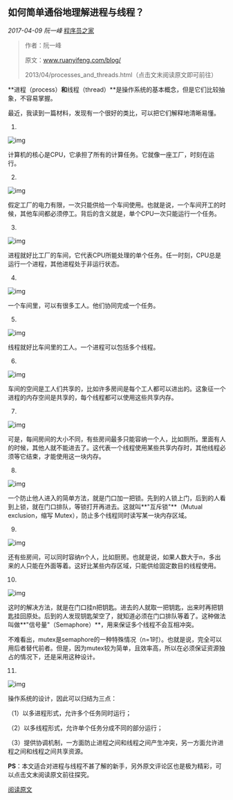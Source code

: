 ## 如何简单通俗地理解进程与线程？

*2017-04-09* *阮一峰* [程序员之家](##)

> 作者：阮一峰
>
> 原文：www.ruanyifeng.com/blog/
>
> 2013/04/processes_and_threads.html（点击文末阅读原文即可前往） 

**进程（process）**和**线程（thread）**是操作系统的基本概念，但是它们比较抽象，不容易掌握。

最近，我读到一篇材料，发现有一个很好的类比，可以把它们解释地清晰易懂。

1.

![img](image-201708281546/0.jpg)

计算机的核心是CPU，它承担了所有的计算任务。它就像一座工厂，时刻在运行。

2.

![img](image-201708281546/0_2.png)

假定工厂的电力有限，一次只能供给一个车间使用。也就是说，一个车间开工的时候，其他车间都必须停工。背后的含义就是，单个CPU一次只能运行一个任务。

3.

![img](image-201708281546/0_3.jpg)

进程就好比工厂的车间，它代表CPU所能处理的单个任务。任一时刻，CPU总是运行一个进程，其他进程处于非运行状态。

4.

![img](image-201708281546/0_4.jpg)

一个车间里，可以有很多工人。他们协同完成一个任务。

5.

![img](image-201708281546/0_5.jpg)

线程就好比车间里的工人。一个进程可以包括多个线程。

6.

![img](image-201708281546/0_6.png)

车间的空间是工人们共享的，比如许多房间是每个工人都可以进出的。这象征一个进程的内存空间是共享的，每个线程都可以使用这些共享内存。

7.

![img](image-201708281546/0_7.jpg)

可是，每间房间的大小不同，有些房间最多只能容纳一个人，比如厕所。里面有人的时候，其他人就不能进去了。这代表一个线程使用某些共享内存时，其他线程必须等它结束，才能使用这一块内存。

8.

![img](image-201708281546/0_8.jpg)

一个防止他人进入的简单方法，就是门口加一把锁。先到的人锁上门，后到的人看到上锁，就在门口排队，等锁打开再进去。这就叫**"互斥锁"**（Mutual exclusion，缩写 Mutex），防止多个线程同时读写某一块内存区域。

9.

![img](image-201708281546/0_9.jpg)

还有些房间，可以同时容纳n个人，比如厨房。也就是说，如果人数大于n，多出来的人只能在外面等着。这好比某些内存区域，只能供给固定数目的线程使用。

10.

![img](image-201708281546/0_10.jpg)

这时的解决方法，就是在门口挂n把钥匙。进去的人就取一把钥匙，出来时再把钥匙挂回原处。后到的人发现钥匙架空了，就知道必须在门口排队等着了。这种做法叫做**"信号量"（Semaphore）**，用来保证多个线程不会互相冲突。

不难看出，mutex是semaphore的一种特殊情况（n=1时）。也就是说，完全可以用后者替代前者。但是，因为mutex较为简单，且效率高，所以在必须保证资源独占的情况下，还是采用这种设计。

11.

![img](image-201708281546/0_11.png)

操作系统的设计，因此可以归结为三点：

（1）以多进程形式，允许多个任务同时运行；

（2）以多线程形式，允许单个任务分成不同的部分运行；

（3）提供协调机制，一方面防止进程之间和线程之间产生冲突，另一方面允许进程之间和线程之间共享资源。

**PS**：本文适合对进程与线程不甚了解的新手，另外原文评论区也是极为精彩，可以点击文末阅读原文前往探究。

[阅读原文](##)